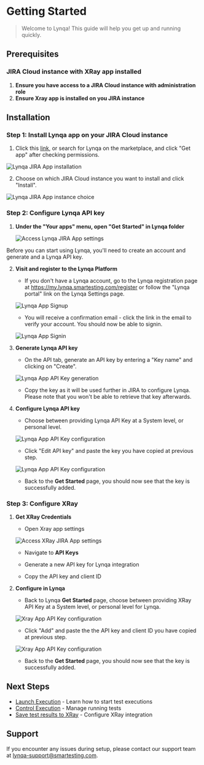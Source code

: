 # Getting Started

> Welcome to Lynqa! This guide will help you get up and running quickly.

## Prerequisites

### JIRA Cloud instance with XRay app installed

1. **Ensure you have access to a JIRA Cloud instance with administration role**
2. **Ensure Xray app is installed on you JIRA instance**

## Installation

### Step 1: Install Lynqa app on your JIRA Cloud instance


1. Click this [link](https://marketplace.atlassian.com/apps/31307c66-e3ef-49b2-9670-e7117fe00517), or search for Lynqa on the marketplace, and click "Get app" after checking permissions.

![Lynqa JIRA App installation](_media/getting-started/lynqa-jira-app-installation.png)

2. Choose on which JIRA Cloud instance you want to install and click "Install".

![Lynqa JIRA App instance choice](_media/getting-started/lynqa-jira-app-installation-2.png)

### Step 2: Configure Lynqa API key

1. **Under the "Your apps" menu, open "Get Started" in Lynqa folder**

   ![Access Lynqa JIRA App settings](_media/getting-started/lynqa-jira-app-access-settings.png)

Before you can start using Lynqa, you'll need to create an account and generate and a Lynqa API key.

2. **Visit and register to the Lynqa Platform**

   - If you don't have a Lynqa account, go to the Lynqa registration page at https://my.lynqa.smartesting.com/register or follow the "Lynqa portal" link on the Lynqa Settings page.

   ![Lynqa App Signup](_media/getting-started/lynqa-app-signup.png)

   - You will receive a confirmation email - click the link in the email to verify your account. You should now be able to signin.

   ![Lynqa App Signin](_media/getting-started/lynqa-app-signin.png)

3. **Generate Lynqa API key**

   - On the API tab, generate an API key by entering a "Key name" and clicking on "Create".

   ![Lynqa App API Key generation](_media/getting-started/lynqa-api-key-generation.png)

   - Copy the key as it will be used further in JIRA to configure Lynqa. Please note that you won't be able to retrieve that key afterwards.

4. **Configure Lynqa API key**

   - Choose between providing Lynqa API Key at a System level, or personal level.

   ![Lynqa App API Key configuration](_media/getting-started/lynqa-jira-app-configure-lynqa-key.png)

   - Click "Edit API key" and paste the key you have copied at previous step.

   ![Lynqa App API Key configuration](_media/getting-started/lynqa-jira-app-configure-lynqa-key-2.png)

   - Back to the **Get Started** page, you should now see that the key is successfully added.

### Step 3: Configure XRay

1. **Get XRay Credentials**

   - Open Xray app settings

   ![Access XRay JIRA App settings](_media/getting-started/lynqa-jira-xray-access-settings.png)

   - Navigate to **API Keys**

   - Generate a new API key for Lynqa integration
   
   - Copy the API key and client ID

2. **Configure in Lynqa**

   - Back to Lynqa **Get Started** page, choose between providing XRay API Key at a System level, or personal level for Lynqa.

   ![Xray App API Key configuration](_media/getting-started/lynqa-jira-app-configure-xray-key.png)

   - Click "Add" and paste the the API key and client ID you have copied at previous step.

   ![Xray App API Key configuration](_media/getting-started/lynqa-jira-app-configure-xray-key-2.png)

   - Back to the **Get Started** page, you should now see that the key is successfully added.

## Next Steps

- [Launch Execution](launch-execution.md) - Learn how to start test executions
- [Control Execution](control-execution.md) - Manage running tests
- [Save test results to XRay](xray-integration.md) - Configure XRay integration

## Support

If you encounter any issues during setup, please contact our support team at [lynqa-support@smartesting.com](lynqa-support@smartesting.com).

